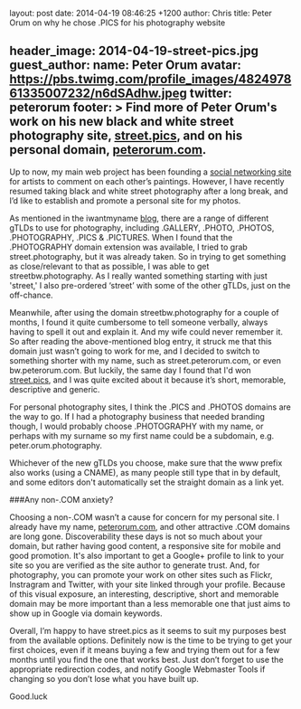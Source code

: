 layout: post
date: 2014-04-19 08:46:25 +1200
author: Chris
title: Peter Orum on why he chose .PICS for his photography website

header_image: 2014-04-19-street-pics.jpg
guest_author:
  name: Peter Orum
  avatar: https://pbs.twimg.com/profile_images/482497861335007232/n6dSAdhw.jpeg
  twitter: peterorum
  footer: >
    Find more of Peter Orum's work on his new black and white street photography site, [street.pics](http://street.pics/), and on his personal domain, [peterorum.com](http://www.peterorum.com/#/).
----

<!-- excerpt -->

Up to now, my main web project has been founding a [social networking site](http://www.paintingsilove.com) for artists to comment on each other’s paintings.  However, I have recently resumed taking black and white street photography after a long break, and I’d like to establish and promote a personal site for my photos.

As mentioned in the iwantmyname [blog](https://iwantmyname.com/blog/2014/04/which-photography-gtld-should-you-use.html), there are a range of different gTLDs to use for photography, including .GALLERY, .PHOTO, .PHOTOS, .PHOTOGRAPHY, .PICS & .PICTURES. When I found that the .PHOTOGRAPHY domain extension was available, I tried to grab street.photography, but it was already taken. So in trying to get something as close/relevant to that as possible, I was able to get streetbw.photography. As I really wanted something starting with just 'street,' I also pre-ordered ‘street’ with some of the other gTLDs, just on the off-chance.

<!-- /excerpt -->

Meanwhile, after using the domain streetbw.photography for a couple of months, I found it quite cumbersome to tell someone verbally, always having to spell it out and explain it. And my wife could never remember it. So after reading the above-mentioned blog entry, it struck me that this domain just wasn’t going to work for me, and I decided to switch to something shorter with my name, such as street.peterorum.com, or even bw.peterorum.com. But luckily, the same day I found that I'd won [street.pics](http://street.pics/), and I was quite excited about it because it’s short, memorable, descriptive and generic. 

For personal photography sites, I think the .PICS and .PHOTOS domains are the way to go. If I had a photography business that needed branding though, I would probably choose .PHOTOGRAPHY with my name, or perhaps with my surname so my first name could be a subdomain, e.g. peter.orum.photography. 

Whichever of the new gTLDs you choose, make sure that the www prefix also works (using a CNAME), as many people still type that in by default, and some editors don't automatically set the straight domain as a link yet.

###Any non-.COM anxiety?

Choosing a non-.COM wasn’t a cause for concern for my personal site. I already have my name, [peterorum.com](http://www.peterorum.com), and other attractive .COM domains are long gone. Discoverability these days is not so much about your domain, but rather having good content, a responsive site for mobile and good promotion. It's also important to get a Google+ profile to link to your site so you are verified as the site author to generate trust. And, for photography, you can promote your work on other sites such as Flickr, Instragram and Twitter, with your site linked through your profile. Because of this visual exposure, an interesting, descriptive, short and memorable domain may be more important than a less memorable one that just aims to show up in Google via domain keywords.

Overall, I’m happy to have street.pics as it seems to suit my purposes best from the available options. Definitely now is the time to be trying to get your first choices, even if it means buying a few and trying them out for a few months until you find the one that works best. Just don’t forget to use the appropriate redirection codes, and notify Google Webmaster Tools if changing so you don’t lose what you have built up.  

Good.luck
